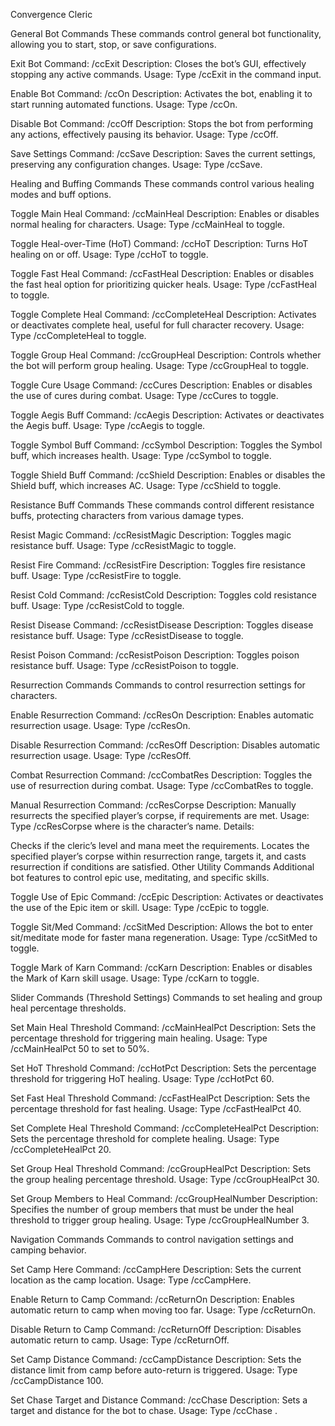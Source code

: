 Convergence Cleric

General Bot Commands
These commands control general bot functionality, allowing you to start, stop, or save configurations.

Exit Bot
Command: /ccExit
Description: Closes the bot’s GUI, effectively stopping any active commands.
Usage: Type /ccExit in the command input.

Enable Bot
Command: /ccOn
Description: Activates the bot, enabling it to start running automated functions.
Usage: Type /ccOn.

Disable Bot
Command: /ccOff
Description: Stops the bot from performing any actions, effectively pausing its behavior.
Usage: Type /ccOff.

Save Settings
Command: /ccSave
Description: Saves the current settings, preserving any configuration changes.
Usage: Type /ccSave.

Healing and Buffing Commands
These commands control various healing modes and buff options.

Toggle Main Heal
Command: /ccMainHeal
Description: Enables or disables normal healing for characters.
Usage: Type /ccMainHeal to toggle.

Toggle Heal-over-Time (HoT)
Command: /ccHoT
Description: Turns HoT healing on or off.
Usage: Type /ccHoT to toggle.

Toggle Fast Heal
Command: /ccFastHeal
Description: Enables or disables the fast heal option for prioritizing quicker heals.
Usage: Type /ccFastHeal to toggle.

Toggle Complete Heal
Command: /ccCompleteHeal
Description: Activates or deactivates complete heal, useful for full character recovery.
Usage: Type /ccCompleteHeal to toggle.

Toggle Group Heal
Command: /ccGroupHeal
Description: Controls whether the bot will perform group healing.
Usage: Type /ccGroupHeal to toggle.

Toggle Cure Usage
Command: /ccCures
Description: Enables or disables the use of cures during combat.
Usage: Type /ccCures to toggle.

Toggle Aegis Buff
Command: /ccAegis
Description: Activates or deactivates the Aegis buff.
Usage: Type /ccAegis to toggle.

Toggle Symbol Buff
Command: /ccSymbol
Description: Toggles the Symbol buff, which increases health.
Usage: Type /ccSymbol to toggle.

Toggle Shield Buff
Command: /ccShield
Description: Enables or disables the Shield buff, which increases AC.
Usage: Type /ccShield to toggle.

Resistance Buff Commands
These commands control different resistance buffs, protecting characters from various damage types.

Resist Magic
Command: /ccResistMagic
Description: Toggles magic resistance buff.
Usage: Type /ccResistMagic to toggle.

Resist Fire
Command: /ccResistFire
Description: Toggles fire resistance buff.
Usage: Type /ccResistFire to toggle.

Resist Cold
Command: /ccResistCold
Description: Toggles cold resistance buff.
Usage: Type /ccResistCold to toggle.

Resist Disease
Command: /ccResistDisease
Description: Toggles disease resistance buff.
Usage: Type /ccResistDisease to toggle.

Resist Poison
Command: /ccResistPoison
Description: Toggles poison resistance buff.
Usage: Type /ccResistPoison to toggle.

Resurrection Commands
Commands to control resurrection settings for characters.

Enable Resurrection
Command: /ccResOn
Description: Enables automatic resurrection usage.
Usage: Type /ccResOn.

Disable Resurrection
Command: /ccResOff
Description: Disables automatic resurrection usage.
Usage: Type /ccResOff.

Combat Resurrection
Command: /ccCombatRes
Description: Toggles the use of resurrection during combat.
Usage: Type /ccCombatRes to toggle.

Manual Resurrection
Command: /ccResCorpse <playerName>
Description: Manually resurrects the specified player’s corpse, if requirements are met.
Usage: Type /ccResCorpse <playerName> where <playerName> is the character’s name.
Details:

Checks if the cleric’s level and mana meet the requirements.
Locates the specified player’s corpse within resurrection range, targets it, and casts resurrection if conditions are satisfied.
Other Utility Commands
Additional bot features to control epic use, meditating, and specific skills.

Toggle Use of Epic
Command: /ccEpic
Description: Activates or deactivates the use of the Epic item or skill.
Usage: Type /ccEpic to toggle.

Toggle Sit/Med
Command: /ccSitMed
Description: Allows the bot to enter sit/meditate mode for faster mana regeneration.
Usage: Type /ccSitMed to toggle.

Toggle Mark of Karn
Command: /ccKarn
Description: Enables or disables the Mark of Karn skill usage.
Usage: Type /ccKarn to toggle.

Slider Commands (Threshold Settings)
Commands to set healing and group heal percentage thresholds.

Set Main Heal Threshold
Command: /ccMainHealPct <value>
Description: Sets the percentage threshold for triggering main healing.
Usage: Type /ccMainHealPct 50 to set to 50%.

Set HoT Threshold
Command: /ccHotPct <value>
Description: Sets the percentage threshold for triggering HoT healing.
Usage: Type /ccHotPct 60.

Set Fast Heal Threshold
Command: /ccFastHealPct <value>
Description: Sets the percentage threshold for fast healing.
Usage: Type /ccFastHealPct 40.

Set Complete Heal Threshold
Command: /ccCompleteHealPct <value>
Description: Sets the percentage threshold for complete healing.
Usage: Type /ccCompleteHealPct 20.

Set Group Heal Threshold
Command: /ccGroupHealPct <value>
Description: Sets the group healing percentage threshold.
Usage: Type /ccGroupHealPct 30.

Set Group Members to Heal
Command: /ccGroupHealNumber <value>
Description: Specifies the number of group members that must be under the heal threshold to trigger group healing.
Usage: Type /ccGroupHealNumber 3.

Navigation Commands
Commands to control navigation settings and camping behavior.

Set Camp Here
Command: /ccCampHere
Description: Sets the current location as the camp location.
Usage: Type /ccCampHere.

Enable Return to Camp
Command: /ccReturnOn
Description: Enables automatic return to camp when moving too far.
Usage: Type /ccReturnOn.

Disable Return to Camp
Command: /ccReturnOff
Description: Disables automatic return to camp.
Usage: Type /ccReturnOff.

Set Camp Distance
Command: /ccCampDistance <value>
Description: Sets the distance limit from camp before auto-return is triggered.
Usage: Type /ccCampDistance 100.

Set Chase Target and Distance
Command: /ccChase
Description: Sets a target and distance for the bot to chase.
Usage: Type /ccChase <target> <distance>.